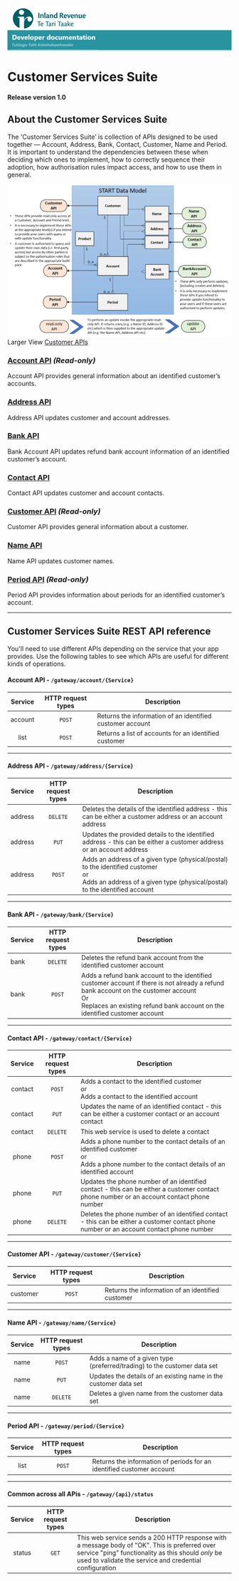 
![IRD logo](../Images/IRlogo.gif)
![Software Dev](../Images/SoftwareDev.png)

# Customer Services Suite
#### Release version 1.0 

## About the Customer Services Suite
The 'Customer Services Suite’ is collection of APIs designed to be used together — Account, Address, Bank, Contact, Customer, Name and Period. It is 
important to understand the dependencies between these when deciding which ones to implement, how to correctly sequence their adoption, how authorisation rules 
impact access, and how to use them in general. 

![Customer APIs](images/customer%20DM3.png)
Larger View [Customer APIs](images/customer%20DM3.png)


### [Account API](Account%20API) _(Read-only)_
Account API provides general information about an identified customer’s accounts.

### [Address API](Address%20API)
Address API updates customer and account addresses.

### [Bank API](Bank%20API) 
Bank Account API updates refund bank account information of an identified customer’s account.

### [Contact API](Contact%20API) 
Contact API updates customer and account contacts.

### [Customer API](Customer%20API) _(Read-only)_
Customer API provides general information about a customer. 

### [Name API](Name%20API)
Name API updates customer names.

### [Period API](Period%20API) _(Read-only)_
Period API provides information about periods for an identified customer’s account. 

---


## Customer Services Suite REST API reference

You'll need to use different APIs depending on the service that your app provides. Use the following tables to see which APIs are useful for different kinds of operations.

#### Account API - `/gateway/account/{Service}`
| Service | HTTP request types | Description | 
| :--: | :--: | -- |
| account | `POST` | Returns the information of an identified customer account | 
| list | `POST` | Returns a list of accounts for an identified customer | 

---

#### Address API - `/gateway/address/{Service}`
| Service | HTTP request types | Description |
| -- | :--: | -- | 
| address | `DELETE` | Deletes the details of the identified address - this can be either a customer address or an account address | 
| address | `PUT` | Updates the provided details to the identified address - this can be either a customer address or an account address | 
| address | `POST` | Adds an address of a given type (physical/postal) to the identified customer<br/>or<br/>Adds an address of a given type (physical/postal) to the identified account | 

---

#### Bank API - `/gateway/bank/{Service}`
| Service | HTTP request types | Description | 
| -- | :--: | -- | 
| bank |  `DELETE` | Deletes the refund bank account from the identified customer account |
| bank |  `POST` | Adds a refund bank account to the identified customer account if there is not already a refund bank account on the customer account<br/>Or<br/>Replaces an existing refund bank account on the identified customer account  |

---

#### Contact API - `/gateway/contact/{Service}`
| Service | HTTP request types | Description | 
| :--: | :--: | -- |
| contact | `POST` | Adds a contact to the identified customer<br/>or<br/>Adds a contact to the identified account | 
| contact | `PUT` | Updates the name of an identified contact - this can be either a customer contact or an account contact | 
| contact | `DELETE` | This web service is used to delete a contact | 
| phone | `POST` | Adds a phone number to the contact details of an identified customer<br/>or<br/>Adds a phone number to the contact details of an identified account | 
| phone | `PUT` | Updates the phone number of an identified contact - this can be either a customer contact phone number or an account contact phone number | 
| phone | `DELETE` | Deletes the phone number of an identified contact - this can be either a customer contact phone number or an account contact phone number | 

---

#### Customer API - `/gateway/customer/{Service}`
| Service | HTTP request types | Description | 
| :--: | :--: | -- |
| customer | `POST` | Returns the information of an identified customer |

---

#### Name API - `/gateway/name/{Service}`
| Service | HTTP request types | Description | 
| :--: | :--: | -- |
| name | `POST` | Adds a name of a given type (preferred/trading) to the customer data set |
| name | `PUT` | Updates the details of an existing name in the customer data set |
| name | `DELETE` | Deletes a given name from the customer data set |

---

#### Period API - `/gateway/period/{Service}`
| Service | HTTP request types | Description | 
| :--: | :--: | -- |
| list | `POST` | Returns the information of periods for an identified customer account | 

---

#### Common across all APis - `/gateway/{api}/status`
| Service | HTTP request types | Description | 
| :--: | :--: | -- |
| status | `GET` | This web service sends a 200 HTTP response with a message body of "OK". This is preferred over service "ping" functionality as this should *only* be used to validate the service and credential configuration | 